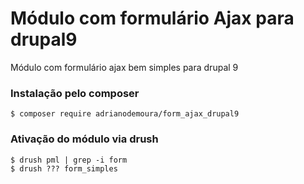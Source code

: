 # Módulo com formulário Ajax para drupal9
Módulo com formulário ajax bem simples para drupal 9


### Instalação pelo composer
```
$ composer require adrianodemoura/form_ajax_drupal9
```

### Ativação do módulo via drush
```
$ drush pml | grep -i form
$ drush ??? form_simples
```

